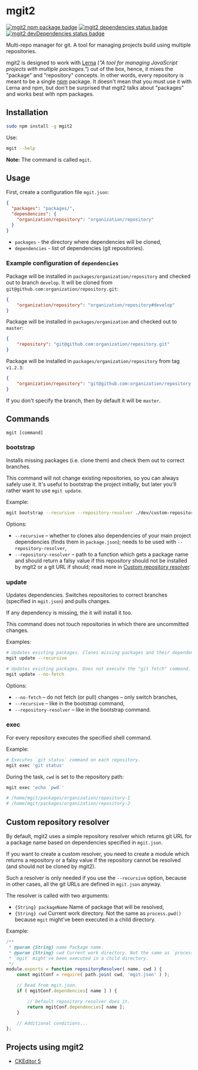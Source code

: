 # mgit2

<a href="https://www.npmjs.com/package/mgit2"><img src="https://img.shields.io/npm/v/mgit2.svg" alt="mgit2 npm package badge"></a>
<a href="https://david-dm.org/cksource/mgit2"><img src="https://david-dm.org/cksource/mgit2/status.svg" alt="mgit2 dependencies status badge"></a>
<a href="https://david-dm.org/cksource/mgit2?type=dev"><img src="https://david-dm.org/cksource/mgit2/dev-status.svg" alt="mgit2 devDependencies status badge"></a>
<!-- <a href="https://travis-ci.org/mgit2"><img src="https://img.shields.io/travis/mgit2/master.svg" alt="build status badge"></a>
<a href="https://codeclimate.com/github/cksource/mgit2/coverage"><img src="https://img.shields.io/codeclimate/coverage/github/cksource/mgit2.svg" alt="mgit2 coverage badge"></a> -->

Multi-repo manager for git. A tool for managing projects build using multiple repositories.

mgit2 is designed to work with [Lerna](https://github.com/lerna/lerna) (*"A tool for managing JavaScript projects with multiple packages."*) out of the box, hence, it mixes the "package" and "repository" concepts. In other words, every repository is meant to be a single [npm](https://npmjs.com) package. It doesn't mean that you must use it with Lerna and npm, but don't be surprised that mgit2 talks about "packages" and works best with npm packages.

## Installation

```bash
sudo npm install -g mgit2
```

Use:

```bash
mgit --help
```

**Note:** The command is called `mgit`.

## Usage

First, create a configuration file `mgit.json`:

```json
{
  "packages": "packages/",
  "dependencies": {
    "organization/repository": "organization/repository"
  }
}
```

* `packages` - the directory where dependencies will be cloned,
* `dependencies` - list of dependencies (git repositories).

### Example configuration of `dependencies`

Package will be installed in `packages/organization/repository` and checked out to branch `develop`. It will be cloned from `git@github.com:organization/repository.git`:

```json
{
	"organization/repository": "organization/repository#develop"
}
```

Package will be installed in `packages/organization` and checked out to `master`:

```json
{
	"repository": "git@github.com:organization/repository.git"
}
```

Package will be installed in `packages/organization/repository` from tag `v1.2.3`:

```json
{
	"organization/repository": "git@github.com:organization/repository.git#v1.2.3"
}
```

If you don't specify the branch, then by default it will be `master`.

## Commands

```
mgit [command]
```

### bootstrap

Installs missing packages (i.e. clone them) and check them out to correct branches.

This command will not change existing repositories, so you can always safely use it. It's useful to bootstrap the project initially, but later you'll rather want to use `mgit update`.

Example:

```bash
mgit bootstrap --recursive --repository-resolver ./dev/custom-repository-resolver.js
```

Options:

* `--recursive` – whether to clones also dependencies of your main project dependencies (finds them in `package.json`); needs to be used with `--repository-resolver`,
* `--repository-resolver` – path to a function which gets a package name and should return a falsy value if this repository should not be installed by mgit2 or a git URL if should; read more in [Custom repository resolver](#custom-repository-resolver).

### update

Updates dependencies. Switches repositories to correct branches (specified in `mgit.json`) and pulls changes.

If any dependency is missing, the it will install it too.

This command does not touch repositories in which there are uncommitted changes.

Examples:

```bash
# Updates existing packages. Clones missing packages and their dependencies.
mgit update --recursive

# Updates existing packages. Does not execute the "git fetch" command.
mgit update --no-fetch
```

Options:

* `--no-fetch` – do not fetch (or pull) changes – only switch branches,
* `--recursive` – like in the bootstrap command,
* `--repository-resolver` – like in the bootstrap command.

### exec

For every repository executes the specified shell command.

Example:

```bash
# Executes `git status` command on each repository.
mgit exec 'git status'
```

During the task, `cwd` is set to the repository path:

```bash
mgit exec 'echo `pwd`'

# /home/mgit/packages/organization/repository-1
# /home/mgit/packages/organization/repository-2
```

## Custom repository resolver

By default, mgit2 uses a simple repository resolver which returns git URL for a package name based on dependencies specified in `mgit.json`.

If you want to create a custom resolver, you need to create a module which returns a repository or a falsy value if the repository cannot be resolved (and should not be cloned by mgit2).

Such a resolver is only needed if you use the `--recursive` option, because in other cases, all the git URLs are defined in `mgit.json` anyway.

The resolver is called with two arguments:

* `{String} packageName` Name of package that will be resolved,
* `{String} cwd` Current work directory. Not the same as `process.pwd()` because `mgit` might've been executed in a child directory.

Example:

```js
/**
 * @param {String} name Package name.
 * @param {String} cwd Current work directory. Not the same as `process.pwd()` because
 * `mgit` might've been executed in a child directory.
 */
module.exports = function repositoryResolver( name, cwd ) {
	const mgitConf = require( path.join( cwd, 'mgit.json' ) );

	// Read from mgit.json.
	if ( mgitConf.dependencies[ name ] ) {

		// Default repository resolver does it.
		return mgitConf.dependencies[ name ];
	}

	// Additional conditions...
};
```

## Projects using mgit2

* [CKEditor 5](https://github.com/ckeditor/ckeditor5)
